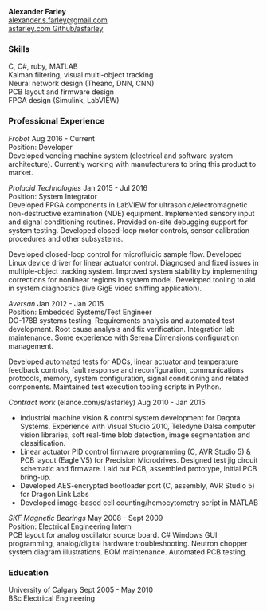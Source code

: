 **Alexander Farley**  
alexander.s.farley@gmail.com  
[asfarley.com  ](http://asfarley.com/)
[Github/asfarley](https://github.com/asfarley)

### Skills
C, C#, ruby, MATLAB  
Kalman filtering, visual multi-object tracking  
Neural network design (Theano, DNN, CNN)  
PCB layout and firmware design  
FPGA design (Simulink, LabVIEW)  

### Professional Experience
*Frobot* Aug 2016 - Current  
Position: Developer  
Developed vending machine system (electrical and software system architecture). Currently working with manufacturers to bring
this product to market.

*Prolucid Technologies* Jan 2015 - Jul 2016  
Position: System Integrator  
Developed FPGA components in LabVIEW for ultrasonic/electromagnetic non-destructive examination (NDE) equipment. Implemented sensory input and signal conditioning routines. Provided on-site debugging support for system testing. Developed closed-loop motor controls, sensor calibration procedures and other subsystems. 

Developed closed-loop control for microfluidic sample flow. Developed Linux device driver for linear actuator control. Diagnosed and fixed issues in multiple-object tracking system. Improved system stability by implementing corrections for nonlinear regions in system model. Developed tooling to aid in system diagnostics (live GigE video sniffing application).

*Aversan* Jan 2012 - Jan 2015  
Position: Embedded Systems/Test Engineer  
DO-178B systems testing. Requirements analysis and automated test development. Root cause analysis and fix verification. Integration lab maintenance. Some experience with Serena Dimensions configuration management. 

Developed automated tests for ADCs, linear actuator and temperature feedback controls, fault response and reconfiguration,
communications protocols, memory, system configuration, signal conditioning and related components. Maintained test execution
tooling scripts in Python.

*Contract work* (elance.com/s/asfarley) Aug 2010 - Jan 2015
 * Industrial machine vision & control system development for Daqota Systems. Experience with Visual Studio 2010, Teledyne Dalsa computer vision libraries, soft real-time blob detection, image segmentation and classification.
 * Linear actuator PID control firmware programming (C, AVR Studio 5) & PCB layout (Eagle V5) for Precision Microdrives. Designed test jig circuit schematic and firmware. Laid out PCB, assembled prototype, initial PCB bring-up.
 * Developed AES-encrypted bootloader port (C, assembly, AVR Studio 5) for Dragon Link Labs
 * Developed image-based cell counting/hemocytometry script in MATLAB
 
*SKF Magnetic Bearings* May 2008 - Sept 2009  
Position: Electrical Engineering Intern  
PCB layout for analog oscillator source board. C# Windows GUI programming, analog/digital hardware troubleshooting. Neutron chopper system diagram illustrations. BOM maintenance. Automated PCB testing.

### Education
University of Calgary Sept 2005 - May 2010  
BSc Electrical Engineering